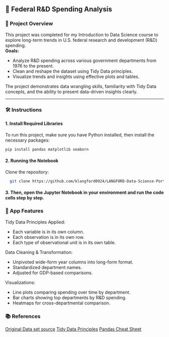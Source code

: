 ## 🧪 Federal R&D Spending Analysis

### 📌 Project Overview
This project was completed for my Introduction to Data Science course to explore long-term trends in U.S. federal research and development (R&D) spending.  
**Goals:**
- Analyze R&D spending across various government departments from 1976 to the present.
- Clean and reshape the dataset using Tidy Data principles.
- Visualize trends and insights using effective plots and tables.

The project demonstrates data wrangling skills, familiarity with Tidy Data concepts, and the ability to present data-driven insights clearly.

---

### 🛠️ Instructions

#### 1. Install Required Libraries
To run this project, make sure you have Python installed, then install the necessary packages:

```bash
pip install pandas matplotlib seaborn
```

#### **2. Running the Notebook**  
Clone the repository:
```bash
  git clone https://github.com/klangford0924/LANGFORD-Data-Science-Portfolio-/TidyData-Project.git
```
#### **3. Then, open the Jupyter Notebook in your environment and run the code cells step by step.** 

### 🧩 App Features
Tidy Data Principles Applied:
- Each variable is in its own column.
- Each observation is in its own row.
- Each type of observational unit is in its own table.

Data Cleaning & Transformation:
- Unpivoted wide-form year columns into long-form format.
- Standardized department names.
- Adjusted for GDP-based comparisons.

Visualizations:
- Line plots comparing spending over time by department.
- Bar charts showing top departments by R&D spending.
- Heatmaps for cross-departmental comparison.

### 📚 References
[Original Data set source](https://github.com/rfordatascience/tidytuesday/tree/main/data/2019/2019-02-12)
[Tidy Data Principles](https://vita.had.co.nz/papers/tidy-data.pdf) 
[Pandas Cheat Sheet](https://pandas.pydata.org/Pandas_Cheat_Sheet.pdf)





